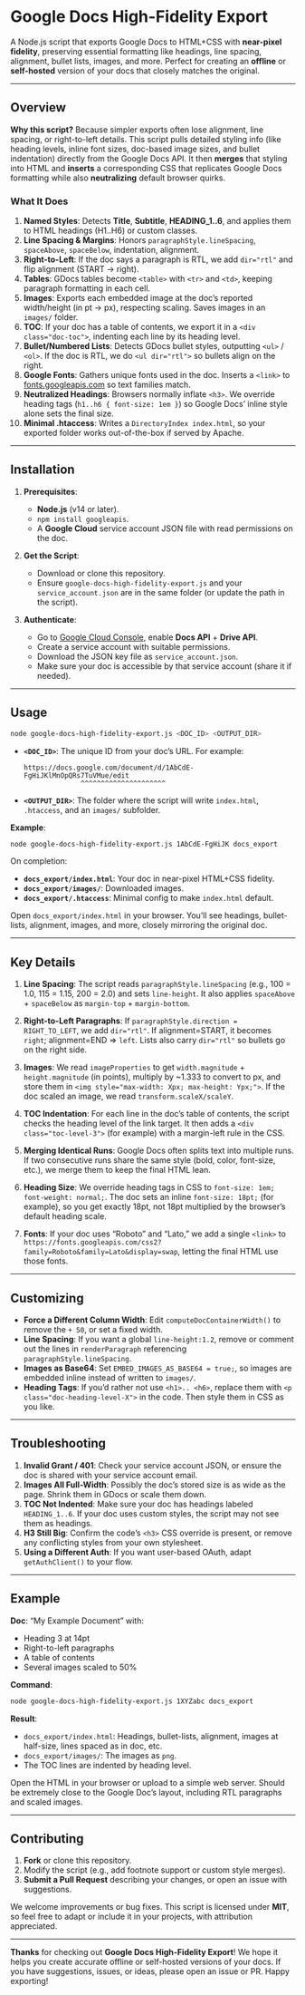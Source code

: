 # Google Docs High-Fidelity Export

A Node.js script that exports Google Docs to HTML+CSS with **near-pixel fidelity**, preserving essential formatting like headings, line spacing, alignment, bullet lists, images, and more. Perfect for creating an **offline** or **self-hosted** version of your docs that closely matches the original.

---

## Overview

**Why this script?** Because simpler exports often lose alignment, line spacing, or right-to-left details. This script pulls detailed styling info (like heading levels, inline font sizes, doc-based image sizes, and bullet indentation) directly from the Google Docs API. It then **merges** that styling into HTML and **inserts** a corresponding CSS that replicates Google Docs formatting while also **neutralizing** default browser quirks.

### What It Does

1. **Named Styles**: Detects **Title**, **Subtitle**, **HEADING_1..6**, and applies them to HTML headings (H1..H6) or custom classes.  
2. **Line Spacing & Margins**: Honors `paragraphStyle.lineSpacing`, `spaceAbove`, `spaceBelow`, indentation, alignment.  
3. **Right-to-Left**: If the doc says a paragraph is RTL, we add `dir="rtl"` and flip alignment (START → right).  
4. **Tables**: GDocs tables become `<table>` with `<tr>` and `<td>`, keeping paragraph formatting in each cell.  
5. **Images**: Exports each embedded image at the doc’s reported width/height (in pt → px), respecting scaling. Saves images in an `images/` folder.  
6. **TOC**: If your doc has a table of contents, we export it in a `<div class="doc-toc">`, indenting each line by its heading level.  
7. **Bullet/Numbered Lists**: Detects GDocs bullet styles, outputting `<ul>` / `<ol>`. If the doc is RTL, we do `<ul dir="rtl">` so bullets align on the right.  
8. **Google Fonts**: Gathers unique fonts used in the doc. Inserts a `<link>` to [fonts.googleapis.com](https://fonts.googleapis.com/) so text families match.  
9. **Neutralized Headings**: Browsers normally inflate `<h3>`. We override heading tags (`h1..h6 { font-size: 1em }`) so Google Docs’ inline style alone sets the final size.  
10. **Minimal .htaccess**: Writes a `DirectoryIndex index.html`, so your exported folder works out-of-the-box if served by Apache.

---

## Installation

1. **Prerequisites**:
   - **Node.js** (v14 or later).
   - `npm install googleapis`.
   - A **Google Cloud** service account JSON file with read permissions on the doc.

2. **Get the Script**:
   - Download or clone this repository.
   - Ensure `google-docs-high-fidelity-export.js` and your `service_account.json` are in the same folder (or update the path in the script).

3. **Authenticate**:
   - Go to [Google Cloud Console](https://console.cloud.google.com/), enable **Docs API** + **Drive API**.
   - Create a service account with suitable permissions.
   - Download the JSON key file as `service_account.json`.
   - Make sure your doc is accessible by that service account (share it if needed).

---

## Usage

```bash
node google-docs-high-fidelity-export.js <DOC_ID> <OUTPUT_DIR>
```

- **`<DOC_ID>`**: The unique ID from your doc’s URL. For example:
  ```
  https://docs.google.com/document/d/1AbCdE-FgHiJKlMnOpQRs7TuVMue/edit
                ^^^^^^^^^^^^^^^^^^^^^
  ```
- **`<OUTPUT_DIR>`**: The folder where the script will write `index.html`, `.htaccess`, and an `images/` subfolder.

**Example**:

```bash
node google-docs-high-fidelity-export.js 1AbCdE-FgHiJK docs_export
```

On completion:
- **`docs_export/index.html`**: Your doc in near-pixel HTML+CSS fidelity.  
- **`docs_export/images/`**: Downloaded images.  
- **`docs_export/.htaccess`**: Minimal config to make `index.html` default.

Open `docs_export/index.html` in your browser. You’ll see headings, bullet-lists, alignment, images, and more, closely mirroring the original doc.

---

## Key Details

1. **Line Spacing**: The script reads `paragraphStyle.lineSpacing` (e.g., 100 = 1.0, 115 = 1.15, 200 = 2.0) and sets `line-height`. It also applies `spaceAbove` + `spaceBelow` as `margin-top` + `margin-bottom`.  

2. **Right-to-Left Paragraphs**: If `paragraphStyle.direction = RIGHT_TO_LEFT`, we add `dir="rtl"`. If alignment=START, it becomes `right`; alignment=END => `left`. Lists also carry `dir="rtl"` so bullets go on the right side.  

3. **Images**: We read `imageProperties` to get `width.magnitude` + `height.magnitude` (in points), multiply by ~1.333 to convert to px, and store them in `<img style="max-width: Xpx; max-height: Ypx;">`. If the doc scaled an image, we read `transform.scaleX/scaleY`.  

4. **TOC Indentation**: For each line in the doc’s table of contents, the script checks the heading level of the link target. It then adds a `<div class="toc-level-3">` (for example) with a margin-left rule in the CSS.  

5. **Merging Identical Runs**: Google Docs often splits text into multiple runs. If two consecutive runs share the same style (bold, color, font-size, etc.), we merge them to keep the final HTML lean.  

6. **Heading Size**: We override heading tags in CSS to `font-size: 1em; font-weight: normal;`. The doc sets an inline `font-size: 18pt;` (for example), so you get exactly 18pt, not 18pt multiplied by the browser’s default heading scale.  

7. **Fonts**: If your doc uses “Roboto” and “Lato,” we add a single `<link>` to `https://fonts.googleapis.com/css2?family=Roboto&family=Lato&display=swap`, letting the final HTML use those fonts.

---

## Customizing

- **Force a Different Column Width**: Edit `computeDocContainerWidth()` to remove the `+ 50`, or set a fixed width.  
- **Line Spacing**: If you want a global `line-height:1.2`, remove or comment out the lines in `renderParagraph` referencing `paragraphStyle.lineSpacing`.  
- **Images as Base64**: Set `EMBED_IMAGES_AS_BASE64 = true;`, so images are embedded inline instead of written to `images/`.  
- **Heading Tags**: If you’d rather not use `<h1>.. <h6>`, replace them with `<p class="doc-heading-level-X">` in the code. Then style them in CSS as you like.  

---

## Troubleshooting

1. **Invalid Grant / 401**: Check your service account JSON, or ensure the doc is shared with your service account email.  
2. **Images All Full-Width**: Possibly the doc’s stored size is as wide as the page. Shrink them in GDocs or scale them down.  
3. **TOC Not Indented**: Make sure your doc has headings labeled `HEADING_1..6`. If your doc uses custom styles, the script may not see them as headings.  
4. **H3 Still Big**: Confirm the code’s `<h3>` CSS override is present, or remove any conflicting styles from your own stylesheet.  
5. **Using a Different Auth**: If you want user-based OAuth, adapt `getAuthClient()` to your flow.

---

## Example

**Doc**: “My Example Document” with:
- Heading 3 at 14pt
- Right-to-left paragraphs
- A table of contents
- Several images scaled to 50%

**Command**:

```bash
node google-docs-high-fidelity-export.js 1XYZabc docs_export
```

**Result**:
- `docs_export/index.html`: Headings, bullet-lists, alignment, images at half-size, lines spaced as in doc, etc.  
- `docs_export/images/`: The images as `png`.  
- The TOC lines are indented by heading level.

Open the HTML in your browser or upload to a simple web server. Should be extremely close to the Google Doc’s layout, including RTL paragraphs and scaled images.

---

## Contributing

1. **Fork** or clone this repository.  
2. Modify the script (e.g., add footnote support or custom style merges).  
3. **Submit a Pull Request** describing your changes, or open an issue with suggestions.  

We welcome improvements or bug fixes. This script is licensed under **MIT**, so feel free to adapt or include it in your projects, with attribution appreciated.

---

**Thanks** for checking out **Google Docs High-Fidelity Export**! We hope it helps you create accurate offline or self-hosted versions of your docs. If you have suggestions, issues, or ideas, please open an issue or PR. Happy exporting!
